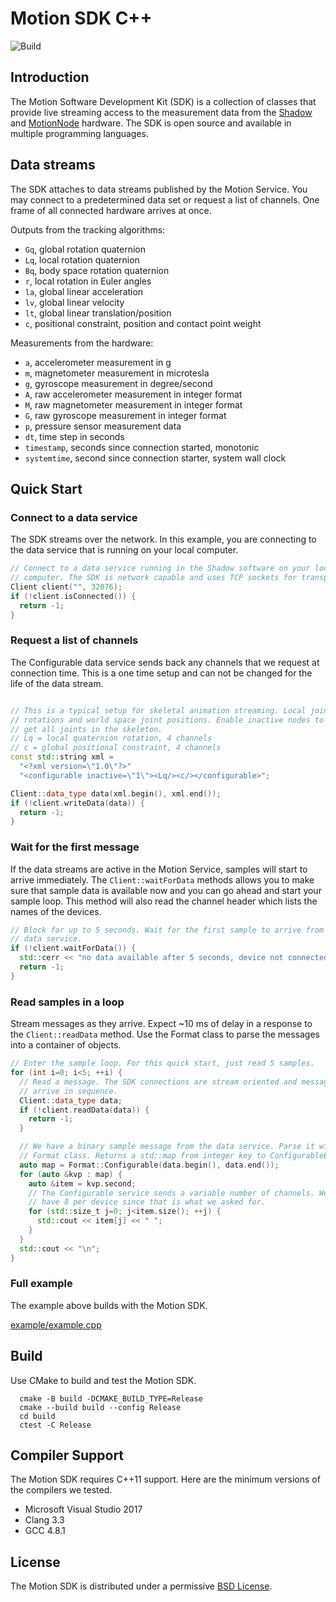 # Motion SDK C++

![Build](https://github.com/motion-workshop/motion-sdk-cpp/actions/workflows/main.yml/badge.svg)

## Introduction

The Motion Software Development Kit (SDK) is a collection of classes that
provide live streaming access to the measurement data from the
[Shadow](https://www.motionshadow.com) and
[MotionNode](https://www.motionnode.com) hardware. The SDK is open source and
available in multiple programming languages.

## Data streams

The SDK attaches to data streams published by the Motion Service. You may
connect to a predetermined data set or request a list of channels. One frame
of all connected hardware arrives at once.

Outputs from the tracking algorithms:

- `Gq`, global rotation quaternion
- `Lq`, local rotation quaternion
- `Bq`, body space rotation quaternion
- `r`, local rotation in Euler angles
- `la`, global linear acceleration
- `lv`, global linear velocity
- `lt`, global linear translation/position
- `c`, positional constraint, position and contact point weight

Measurements from the hardware:

- `a`, accelerometer measurement in g
- `m`, magnetometer measurement in microtesla
- `g`, gyroscope measurement in degree/second
- `A`, raw accelerometer measurement in integer format
- `M`, raw magnetometer measurement in integer format
- `G`, raw gyroscope measurement in integer format
- `p`, pressure sensor measurement data
- `dt`, time step in seconds
- `timestamp`, seconds since connection started, monotonic
- `systemtime`, second since connection starter, system wall clock

## Quick Start

### Connect to a data service

The SDK streams over the network. In this example, you are connecting to the
data service that is running on your local computer.

```cpp
// Connect to a data service running in the Shadow software on your local
// computer. The SDK is network capable and uses TCP sockets for transport.
Client client("", 32076);
if (!client.isConnected()) {
  return -1;
}
```

### Request a list of channels

The Configurable data service sends back any channels that we request at
connection time. This is a one time setup and can not be changed for the life of
the data stream.

```cpp

// This is a typical setup for skeletal animation streaming. Local joint
// rotations and world space joint positions. Enable inactive nodes to
// get all joints in the skeleton.
// Lq = local quaternion rotation, 4 channels
// c = global positional constraint, 4 channels
const std::string xml =
  "<?xml version=\"1.0\"?>"
  "<configurable inactive=\"1\"><Lq/><c/></configurable>";

Client::data_type data(xml.begin(), xml.end());
if (!client.writeData(data)) {
  return -1;
}
```

### Wait for the first message

If the data streams are active in the Motion Service, samples will start to
arrive immediately. The `Client::waitForData` methods allows you to make sure
that sample data is available now and you can go ahead and start your sample
loop. This method will also read the channel header which lists the names of the
devices.

```cpp
// Block for up to 5 seconds. Wait for the first sample to arrive from the
// data service.
if (!client.waitForData()) {
  std::cerr << "no data available after 5 seconds, device not connected\n";
  return -1;
}
```

### Read samples in a loop

Stream messages as they arrive. Expect \~10 ms of delay in a response to the
`Client::readData` method. Use the Format class to parse the messages into a
container of objects.

```cpp
// Enter the sample loop. For this quick start, just read 5 samples.
for (int i=0; i<5; ++i) {
  // Read a message. The SDK connections are stream oriented and messages
  // arrive in sequence.
  Client::data_type data;
  if (!client.readData(data)) {
    return -1;
  }

  // We have a binary sample message from the data service. Parse it with the
  // Format class. Returns a std::map from integer key to ConfigurableElement.
  auto map = Format::Configurable(data.begin(), data.end());
  for (auto &kvp : map) {
    auto &item = kvp.second;
    // The Configurable service sends a variable number of channels. We should
    // have 8 per device since that is what we asked for.
    for (std::size_t j=0; j<item.size(); ++j) {
      std::cout << item[j] << " ";
    }
  }
  std::cout << "\n";
}
```

### Full example

The example above builds with the Motion SDK.

[example/example.cpp](example/example.cpp)

## Build

Use CMake to build and test the Motion SDK.

```console
  cmake -B build -DCMAKE_BUILD_TYPE=Release
  cmake --build build --config Release
  cd build
  ctest -C Release
```

## Compiler Support

The Motion SDK requires C++11 support. Here are the minimum versions of the
compilers we tested.

- Microsoft Visual Studio 2017
- Clang 3.3
- GCC 4.8.1

## License

The Motion SDK is distributed under a permissive [BSD License](LICENSE).

